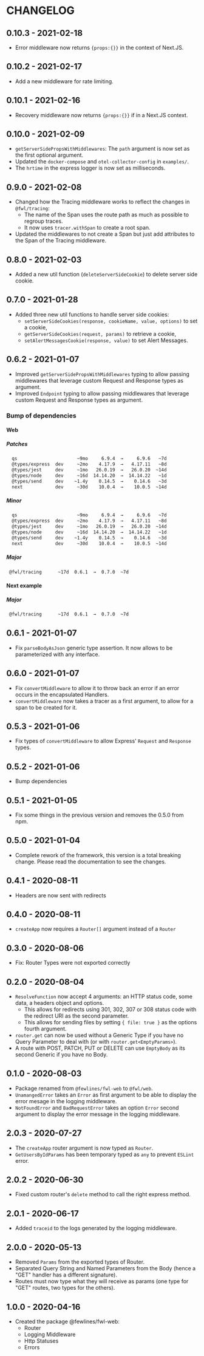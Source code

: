 # CHANGELOG

## 0.10.3 - 2021-02-18

- Error middleware now returns `{props:{}}` in the context of Next.JS.

## 0.10.2 - 2021-02-17

- Add a new middleware for rate limiting.

## 0.10.1 - 2021-02-16

- Recovery middleware now returns `{props:{}}` if in a Next.JS context.

## 0.10.0 - 2021-02-09

- `getServerSidePropsWithMiddlewares`: The `path` argument is now set as the first optional argument.
- Updated the `docker-compose` and `otel-collector-config` in `examples/`.
- The `hrtime` in the express logger is now set as milliseconds.

## 0.9.0 - 2021-02-08

- Changed how the Tracing middleware works to reflect the changes in `@fwl/tracing`:
  - The name of the Span uses the route path as much as possible to regroup traces.
  - It now uses `tracer.withSpan` to create a root span.
- Updated the middlewares to not create a Span but just add attributes to the Span of the Tracing middleware.

## 0.8.0 - 2021-02-03

- Added a new util function (`deleteServerSideCookie`) to delete server side cookie.

## 0.7.0 - 2021-01-28

- Added three new util functions to handle server side cookies:
  - `setServerSideCookies(response, cookieName, value, options)` to set a cookie,
  - `getServerSideCookies(request, params)` to retrieve a cookie,
  - `setAlertMessagesCookie(response, value)` to set Alert Messages.

## 0.6.2 - 2021-01-07

- Improved `getServerSidePropsWithMiddlewares` typing to allow passing middlewares that leverage custom Request and Response types as argument.
- Improved `Endpoint` typing to allow passing middlewares that leverage custom Request and Response types as argument.

### Bump of dependencies

#### Web

##### Patches

```sh
  qs                      ~9mo     6.9.4  →     6.9.6   ~7d
  @types/express  dev     ~2mo    4.17.9  →   4.17.11   ~8d
  @types/jest     dev     ~1mo   26.0.19  →   26.0.20  ~14d
  @types/node     dev     ~16d  14.14.20  →  14.14.22   ~1d
  @types/send     dev    ~1.4y    0.14.5  →    0.14.6   ~3d
  next            dev     ~30d    10.0.4  →    10.0.5  ~14d
```

##### Minor

```sh
  qs                      ~9mo     6.9.4  →     6.9.6   ~7d
  @types/express  dev     ~2mo    4.17.9  →   4.17.11   ~8d
  @types/jest     dev     ~1mo   26.0.19  →   26.0.20  ~14d
  @types/node     dev     ~16d  14.14.20  →  14.14.22   ~1d
  @types/send     dev    ~1.4y    0.14.5  →    0.14.6   ~3d
  next            dev     ~30d    10.0.4  →    10.0.5  ~14d
```

##### Major

```sh
 @fwl/tracing      ~17d  0.6.1  →  0.7.0  ~7d
```

#### Next example

##### Major

```sh
 @fwl/tracing      ~17d  0.6.1  →  0.7.0  ~7d
```

## 0.6.1 - 2021-01-07

- Fix `parseBodyAsJson` generic type assertion. It now allows to be parameterized with any interface.

## 0.6.0 - 2021-01-07

- Fix `convertMiddleware` to allow it to throw back an error if an error occurs in the encapsulated Handlers.
- `convertMiddleware` now takes a tracer as a first argument, to allow for a span to be created for it.

## 0.5.3 - 2021-01-06

- Fix types of `convertMiddleware` to allow Express' `Request` and `Response` types.

## 0.5.2 - 2021-01-06

- Bump dependencies

## 0.5.1 - 2021-01-05

- Fix some things in the previous version and removes the 0.5.0 from npm.

## 0.5.0 - 2021-01-04

- Complete rework of the framework, this version is a total breaking change. Please read the documentation to see the changes.

## 0.4.1 - 2020-08-11

- Headers are now sent with redirects

## 0.4.0 - 2020-08-11

- `createApp` now requires a `Router[]` argument instead of a `Router`

## 0.3.0 - 2020-08-06

- Fix: Router Types were not exported correctly

## 0.2.0 - 2020-08-04

- `ResolveFunction` now accept 4 arguments: an HTTP status code, some data, a headers object and options.
  - This allows for redirects using 301, 302, 307 or 308 status code with the redirect URI as the second parameter.
  - This allows for sending files by setting `{ file: true }` as the options fourth argument.
- `router.get` can now be used without a Generic Type if you have no Query Parameter to deal with (or with `router.get<EmptyParams>`).
- A route with POST, PATCH, PUT or DELETE can use `EmptyBody` as its second Generic if you have no Body.

## 0.1.0 - 2020-08-03

- Package renamed from `@fewlines/fwl-web` to `@fwl/web`.
- `UnamangedError` takes an `Error` as first argument to be able to display the error mesage in the logging middleware.
- `NotFoundError` and `BadRequestError` takes an option `Error` second argument to display the error message in the logging middleware.

## 2.0.3 - 2020-07-27

- The `createApp` router argument is now typed as `Router`.
- `GetUsersByIdParams` has been temporary typed as `any` to prevent `ESLint` error.

## 2.0.2 - 2020-06-30

- Fixed custom router's `delete` method to call the right express method.

## 2.0.1 - 2020-06-17

- Added `traceid` to the logs generated by the logging middleware.

## 2.0.0 - 2020-05-13

- Removed `Params` from the exported types of Router.
- Separated Query String and Named Parameters from the Body (hence a "GET" handler has a different signature).
- Routes must now type what they will receive as params (one type for "GET" routes, two types for the others).

## 1.0.0 - 2020-04-16

- Created the package @fewlines/fwl-web:
  - Router
  - Logging Middleware
  - Http Statuses
  - Errors
